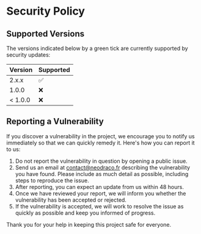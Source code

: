 # Security Policy

## Supported Versions

The versions indicated below by a green tick are currently supported by security updates:

| Version | Supported          |
|---------|--------------------|
| 2.x.x   | :white_check_mark: |
| 1.0.0   | :x:                |
| < 1.0.0 | :x:                |

## Reporting a Vulnerability

If you discover a vulnerability in the project, we encourage you to notify us immediately so that we can quickly remedy it. Here's how you can report it to us:

1. Do not report the vulnerability in question by opening a public issue.
2. Send us an email at [contact@neodraco.fr](mailto:contact@neodraco?subject=SECURITY%20ISSUE%20WITH%20PROJECT%20hub-site) describing the vulnerability you have found. Please include as much detail as possible, including steps to reproduce the issue.
3. After reporting, you can expect an update from us within 48 hours.
4. Once we have reviewed your report, we will inform you whether the vulnerability has been accepted or rejected.
5. If the vulnerability is accepted, we will work to resolve the issue as quickly as possible and keep you informed of progress.

Thank you for your help in keeping this project safe for everyone.